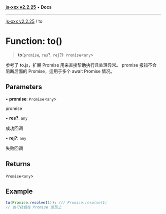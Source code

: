 [**js-xxx v2.2.25**](../README.md) • **Docs**

***

[js-xxx v2.2.25](../README.md) / to

# Function: to()

> **to**(`promise`, `res`?, `rej`?): `Promise`\<`any`\>

参考了 to.js，扩展 Promise 用来直接帮助执行且处理异常。
promise 报错不会阻断后面的 Promise，适用于多个 await Promise 情况。

## Parameters

• **promise**: `Promise`\<`any`\>

promise

• **res?**: `any`

成功回调

• **rej?**: `any`

失败回调

## Returns

`Promise`\<`any`\>

## Example

```ts
to(Promise.resolve(1)); /// Promise.resolve(1)
// 也可挂载在 Promise 原型上
```
